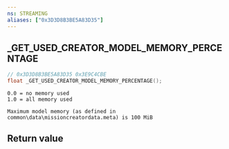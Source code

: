 ```yaml
---
ns: STREAMING
aliases: ["0x3D3D8B3BE5A83D35"]
---
```

## _GET_USED_CREATOR_MODEL_MEMORY_PERCENTAGE

```c
// 0x3D3D8B3BE5A83D35 0x3E9C4CBE
float _GET_USED_CREATOR_MODEL_MEMORY_PERCENTAGE();
```

```
0.0 = no memory used
1.0 = all memory used

Maximum model memory (as defined in common\data\missioncreatordata.meta) is 100 MiB
```

## Return value

